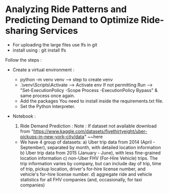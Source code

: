 # Analyzing Ride Patterns and Predicting Demand to Optimize Ride-sharing Services

- For uploading the large files use lfs in git
- install using : git install lfs
  
Follow the steps : 
- Create a virtual environment :
  * python -m venv venv         --> step to create venv
  * .\venv\Scripts\Activate     --> Activate env
    If not permitting Run --> "Set-ExecutionPolicy -Scope Process -ExecutionPolicy Bypass" & same process once again.
  * Add the packages You need to install inside the requirements.txt file.
  * Set the Python Interpreter.

- Notebook : 
  1. Ride Demand Prediction : 
  Note : If dataset not available download from "https://www.kaggle.com/datasets/fivethirtyeight/uber-pickups-in-new-york-city/data" ~~here
  * We have 4 group of datasets: 
    a) Uber trip data from 2014 (April - September), separated by month, with detailed location information
    b) Uber trip data from 2015 (January - June), with less fine-grained location information
    c) non-Uber FHV (For-Hire Vehicle) trips. The trip information varies by company, but can include day of trip, time of trip, pickup location, driver's for-hire license number, and vehicle's for-hire license number.
    d) aggregate ride and vehicle statistics for all FHV companies (and, occasionally, for taxi companies)
